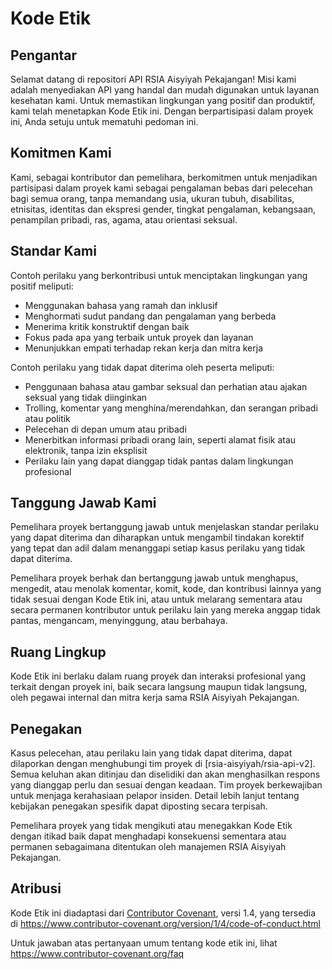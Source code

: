 # Kode Etik

## Pengantar

Selamat datang di repositori API RSIA Aisyiyah Pekajangan! Misi kami adalah menyediakan API yang handal dan mudah digunakan untuk layanan kesehatan kami. Untuk memastikan lingkungan yang positif dan produktif, kami telah menetapkan Kode Etik ini. Dengan berpartisipasi dalam proyek ini, Anda setuju untuk mematuhi pedoman ini.

## Komitmen Kami

Kami, sebagai kontributor dan pemelihara, berkomitmen untuk menjadikan partisipasi dalam proyek kami sebagai pengalaman bebas dari pelecehan bagi semua orang, tanpa memandang usia, ukuran tubuh, disabilitas, etnisitas, identitas dan ekspresi gender, tingkat pengalaman, kebangsaan, penampilan pribadi, ras, agama, atau orientasi seksual.

## Standar Kami

Contoh perilaku yang berkontribusi untuk menciptakan lingkungan yang positif meliputi:

- Menggunakan bahasa yang ramah dan inklusif
- Menghormati sudut pandang dan pengalaman yang berbeda
- Menerima kritik konstruktif dengan baik
- Fokus pada apa yang terbaik untuk proyek dan layanan
- Menunjukkan empati terhadap rekan kerja dan mitra kerja

Contoh perilaku yang tidak dapat diterima oleh peserta meliputi:

- Penggunaan bahasa atau gambar seksual dan perhatian atau ajakan seksual yang tidak diinginkan
- Trolling, komentar yang menghina/merendahkan, dan serangan pribadi atau politik
- Pelecehan di depan umum atau pribadi
- Menerbitkan informasi pribadi orang lain, seperti alamat fisik atau elektronik, tanpa izin eksplisit
- Perilaku lain yang dapat dianggap tidak pantas dalam lingkungan profesional

## Tanggung Jawab Kami

Pemelihara proyek bertanggung jawab untuk menjelaskan standar perilaku yang dapat diterima dan diharapkan untuk mengambil tindakan korektif yang tepat dan adil dalam menanggapi setiap kasus perilaku yang tidak dapat diterima.

Pemelihara proyek berhak dan bertanggung jawab untuk menghapus, mengedit, atau menolak komentar, komit, kode, dan kontribusi lainnya yang tidak sesuai dengan Kode Etik ini, atau untuk melarang sementara atau secara permanen kontributor untuk perilaku lain yang mereka anggap tidak pantas, mengancam, menyinggung, atau berbahaya.

## Ruang Lingkup

Kode Etik ini berlaku dalam ruang proyek dan interaksi profesional yang terkait dengan proyek ini, baik secara langsung maupun tidak langsung, oleh pegawai internal dan mitra kerja sama RSIA Aisyiyah Pekajangan.

## Penegakan

Kasus pelecehan, atau perilaku lain yang tidak dapat diterima, dapat dilaporkan dengan menghubungi tim proyek di [rsia-aisyiyah/rsia-api-v2]. Semua keluhan akan ditinjau dan diselidiki dan akan menghasilkan respons yang dianggap perlu dan sesuai dengan keadaan. Tim proyek berkewajiban untuk menjaga kerahasiaan pelapor insiden. Detail lebih lanjut tentang kebijakan penegakan spesifik dapat diposting secara terpisah.

Pemelihara proyek yang tidak mengikuti atau menegakkan Kode Etik dengan itikad baik dapat menghadapi konsekuensi sementara atau permanen sebagaimana ditentukan oleh manajemen RSIA Aisyiyah Pekajangan.

## Atribusi

Kode Etik ini diadaptasi dari [Contributor Covenant][homepage], versi 1.4, yang tersedia di https://www.contributor-covenant.org/version/1/4/code-of-conduct.html

Untuk jawaban atas pertanyaan umum tentang kode etik ini, lihat https://www.contributor-covenant.org/faq

[homepage]: https://www.contributor-covenant.org
